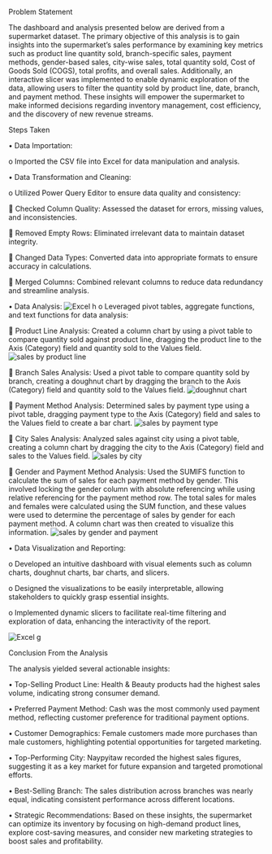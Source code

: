 

Problem Statement

The dashboard and analysis presented below are derived from a supermarket dataset. The primary objective of this analysis is to gain insights into the supermarket’s sales performance by examining key metrics such as product line quantity sold, branch-specific sales, payment methods, gender-based sales, city-wise sales, total quantity sold, Cost of Goods Sold (COGS), total profits, and overall sales. Additionally, an interactive slicer was implemented to enable dynamic exploration of the data, allowing users to filter the quantity sold by product line, date, branch, and payment method. These insights will empower the supermarket to make informed decisions regarding inventory management, cost efficiency, and the discovery of new revenue streams.

Steps Taken

•	Data Importation:

o	Imported the CSV file into Excel for data manipulation and analysis.

•	Data Transformation and Cleaning:

o	Utilized Power Query Editor to ensure data quality and consistency:

  	Checked Column Quality: Assessed the dataset for errors, missing values, and inconsistencies.

  	Removed Empty Rows: Eliminated irrelevant data to maintain dataset integrity.

  	Changed Data Types: Converted data into appropriate formats to ensure accuracy in calculations.

  	Merged Columns: Combined relevant columns to reduce data redundancy and streamline analysis.

•	Data Analysis:
![Excel h](https://github.com/user-attachments/assets/3a4d677b-7ecc-4cef-b5c3-1705a4da12de)
o	Leveraged pivot tables, aggregate functions, and text functions for data analysis:

  	Product Line Analysis: Created a column chart by using a pivot table to compare quantity sold against product line, dragging the product line to the Axis (Category) field and quantity sold to the Values field.
![sales by product line](https://github.com/user-attachments/assets/8e117b11-725a-4fac-9640-cba92c2a18f6)

  	Branch Sales Analysis: Used a pivot table to compare quantity sold by branch, creating a doughnut chart by dragging the branch to the Axis (Category) field and quantity sold to the Values field.
![doughnut chart](https://github.com/user-attachments/assets/4be7a6e5-2266-485c-b381-4fa794f45dc8)

  	Payment Method Analysis: Determined sales by payment type using a pivot table, dragging payment type to the Axis (Category) field and sales to the Values field to create a bar chart.
![sales by payment type](https://github.com/user-attachments/assets/c64b0f7e-21e3-4f5c-b9af-edc8e2247a3c)

  	City Sales Analysis: Analyzed sales against city using a pivot table, creating a column chart by dragging the city to the Axis (Category) field and sales to the Values field.
![sales by city](https://github.com/user-attachments/assets/6f468ab6-a28c-4aee-ad4b-3c29258265d2)

  	Gender and Payment Method Analysis: Used the SUMIFS function to calculate the sum of sales for each payment method by gender. This involved locking the gender column with absolute referencing while using relative referencing for the payment method row. The total sales for males and females were calculated using the SUM function, and these values were used to determine the percentage of sales by gender for each payment method. A column chart was then created to visualize this information.
![sales by gender and payment](https://github.com/user-attachments/assets/679622de-a91b-453a-a03e-986c61c2c14d)

•	Data Visualization and Reporting:

o	Developed an intuitive dashboard with visual elements such as column charts, doughnut charts, bar charts, and slicers.

o	Designed the visualizations to be easily interpretable, allowing stakeholders to quickly grasp essential insights.

o	Implemented dynamic slicers to facilitate real-time filtering and exploration of data, enhancing the interactivity of the report.

![Excel g](https://github.com/user-attachments/assets/be82d87e-7d0b-49f3-bd56-0d06f7920136)

Conclusion From the Analysis

The analysis yielded several actionable insights:

•	Top-Selling Product Line: Health & Beauty products had the highest sales volume, indicating strong consumer demand.

•	Preferred Payment Method: Cash was the most commonly used payment method, reflecting customer preference for traditional payment options.

•	Customer Demographics: Female customers made more purchases than male customers, highlighting potential opportunities for targeted marketing.

•	Top-Performing City: Naypyitaw recorded the highest sales figures, suggesting it as a key market for future expansion and targeted promotional efforts.

•	Best-Selling Branch: The sales distribution across branches was nearly equal, indicating consistent performance across different locations.

•	Strategic Recommendations: Based on these insights, the supermarket can optimize its inventory by focusing on high-demand product lines, explore cost-saving measures, and consider new marketing strategies to boost sales and profitability.
